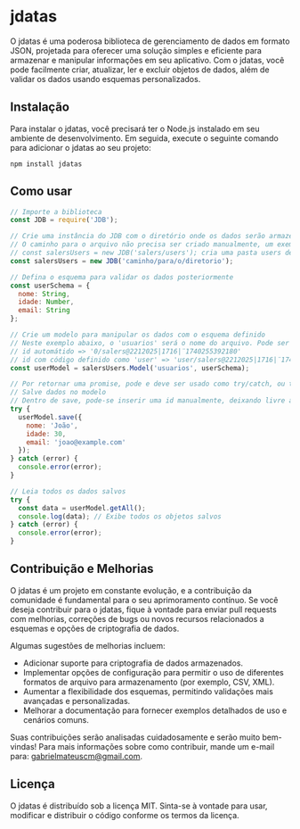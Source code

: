 # jdatas

O jdatas é uma poderosa biblioteca de gerenciamento de dados em formato JSON, projetada para oferecer uma solução simples e eficiente para armazenar e manipular informações em seu aplicativo. Com o jdatas, você pode facilmente criar, atualizar, ler e excluir objetos de dados, além de validar os dados usando esquemas personalizados.

## Instalação

Para instalar o jdatas, você precisará ter o Node.js instalado em seu ambiente de desenvolvimento. Em seguida, execute o seguinte comando para adicionar o jdatas ao seu projeto:

```
npm install jdatas
```

## Como usar

```javascript
// Importe a biblioteca
const JDB = require('JDB');

// Crie uma instância do JDB com o diretório onde os dados serão armazenados
// O caminho para o arquivo não precisa ser criado manualmente, um exemplo:
// const salersUsers = new JDB('salers/users'); cria uma pasta users dentro de uma pasta salers na raiz do projeto. 
const salersUsers = new JDB('caminho/para/o/diretorio'); 

// Defina o esquema para validar os dados posteriormente
const userSchema = {
  nome: String,
  idade: Number,
  email: String
};

// Crie um modelo para manipular os dados com o esquema definido
// Neste exemplo abaixo, o 'usuarios' será o nome do arquivo. Pode ser definido também um código nesta parte para identificar dentro do id automático ao que se refere:
// id automátido => '0/salers@2212025|1716|¨1740255392180'
// id com código definido como 'user' => 'user/salers@2212025|1716|¨1740255392180'
const userModel = salersUsers.Model('usuarios', userSchema);

// Por retornar uma promise, pode e deve ser usado como try/catch, ou then/catch
// Salve dados no modelo
// Dentro de save, pode-se inserir uma id manualmente, deixando livre a decisão que for melhor para cada projeto.
try {
  userModel.save({ 
    nome: 'João', 
    idade: 30, 
    email: 'joao@example.com' 
  });
} catch (error) {
  console.error(error);
}

// Leia todos os dados salvos
try {
  const data = userModel.getAll();
  console.log(data); // Exibe todos os objetos salvos
} catch (error) {
  console.error(error);
}
```

## Contribuição e Melhorias

O jdatas é um projeto em constante evolução, e a contribuição da comunidade é fundamental para o seu aprimoramento contínuo. Se você deseja contribuir para o jdatas, fique à vontade para enviar pull requests com melhorias, correções de bugs ou novos recursos relacionados a esquemas e opções de criptografia de dados.

Algumas sugestões de melhorias incluem:

- Adicionar suporte para criptografia de dados armazenados.
- Implementar opções de configuração para permitir o uso de diferentes formatos de arquivo para armazenamento (por exemplo, CSV, XML).
- Aumentar a flexibilidade dos esquemas, permitindo validações mais avançadas e personalizadas.
- Melhorar a documentação para fornecer exemplos detalhados de uso e cenários comuns.

Suas contribuições serão analisadas cuidadosamente e serão muito bem-vindas! Para mais informações sobre como contribuir, mande um e-mail para: gabrielmateuscm@gmail.com.

## Licença

O jdatas é distribuído sob a licença MIT. Sinta-se à vontade para usar, modificar e distribuir o código conforme os termos da licença.
